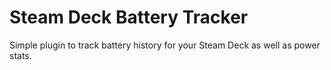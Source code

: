 # Steam Deck Battery Tracker

Simple plugin to track battery history for your Steam Deck as well as power stats.
